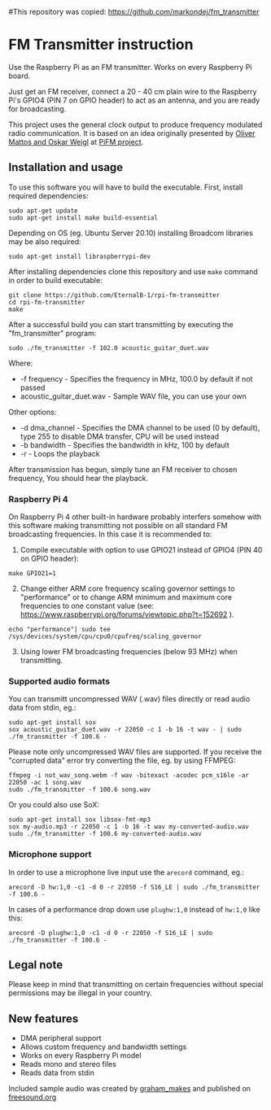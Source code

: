 #This repository was copied: https://github.com/markondej/fm_transmitter
# FM Transmitter instruction
Use the Raspberry Pi as an FM transmitter. Works on every Raspberry Pi board.

Just get an FM receiver, connect a 20 - 40 cm plain wire to the Raspberry Pi's GPIO4 (PIN 7 on GPIO header) to act as an antenna, and you are ready for broadcasting.

This project uses the general clock output to produce frequency modulated radio communication. It is based on an idea originally presented by [Oliver Mattos and Oskar Weigl](http://icrobotics.co.uk/wiki/index.php/Turning_the_Raspberry_Pi_Into_an_FM_Transmitter) at [PiFM project](http://icrobotics.co.uk/wiki/index.php/Turning_the_Raspberry_Pi_Into_an_FM_Transmitter).
## Installation and usage
To use this software you will have to build the executable. First, install required dependencies:
```
sudo apt-get update
sudo apt-get install make build-essential
```
Depending on OS (eg. Ubuntu Server 20.10) installing Broadcom libraries may be also required:
```
sudo apt-get install libraspberrypi-dev
```  
After installing dependencies clone this repository and use `make` command in order to build executable:
```
git clone https://github.com/EternalB-1/rpi-fm-transmitter
cd rpi-fm-transmitter
make
```
After a successful build you can start transmitting by executing the "fm_transmitter" program:
```
sudo ./fm_transmitter -f 102.0 acoustic_guitar_duet.wav
```
Where:
* -f frequency - Specifies the frequency in MHz, 100.0 by default if not passed
* acoustic_guitar_duet.wav - Sample WAV file, you can use your own

Other options:
* -d dma_channel - Specifies the DMA channel to be used (0 by default), type 255 to disable DMA transfer, CPU will be used instead
* -b bandwidth - Specifies the bandwidth in kHz, 100 by default
* -r - Loops the playback

After transmission has begun, simply tune an FM receiver to chosen frequency, You should hear the playback.
### Raspberry Pi 4
On Raspberry Pi 4 other built-in hardware probably interfers somehow with this software making transmitting not possible on all standard FM broadcasting frequencies. In this case it is recommended to:
1. Compile executable with option to use GPIO21 instead of GPIO4 (PIN 40 on GPIO header):
```
make GPIO21=1
```
2. Change either ARM core frequency scaling governor settings to "performance" or to change ARM minimum and maximum core frequencies to one constant value (see: https://www.raspberrypi.org/forums/viewtopic.php?t=152692 ).
```
echo "performance"| sudo tee /sys/devices/system/cpu/cpu0/cpufreq/scaling_governor
```
3. Using lower FM broadcasting frequencies (below 93 MHz) when transmitting.
### Supported audio formats
You can transmitt uncompressed WAV (.wav) files directly or read audio data from stdin, eg.:
```
sudo apt-get install sox
sox acoustic_guitar_duet.wav -r 22050 -c 1 -b 16 -t wav - | sudo ./fm_transmitter -f 100.6 -
```
Please note only uncompressed WAV files are supported. If you receive the "corrupted data" error try converting the file, eg. by using FFMPEG:
```
ffmpeg -i not_wav_song.webm -f wav -bitexact -acodec pcm_s16le -ar 22050 -ac 1 song.wav
sudo ./fm_transmitter -f 100.6 song.wav
```
Or you could also use SoX:
```
sudo apt-get install sox libsox-fmt-mp3
sox my-audio.mp3 -r 22050 -c 1 -b 16 -t wav my-converted-audio.wav
sudo ./fm_transmitter -f 100.6 my-converted-audio.wav
```
### Microphone support
In order to use a microphone live input use the `arecord` command, eg.:
```
arecord -D hw:1,0 -c1 -d 0 -r 22050 -f S16_LE | sudo ./fm_transmitter -f 100.6 -
```
In cases of a performance drop down use ```plughw:1,0``` instead of ```hw:1,0``` like this:
```
arecord -D plughw:1,0 -c1 -d 0 -r 22050 -f S16_LE | sudo ./fm_transmitter -f 100.6 -
```
## Legal note
Please keep in mind that transmitting on certain frequencies without special permissions may be illegal in your country.
## New features
* DMA peripheral support
* Allows custom frequency and bandwidth settings
* Works on every Raspberry Pi model
* Reads mono and stereo files
* Reads data from stdin

Included sample audio was created by [graham_makes](https://freesound.org/people/graham_makes/sounds/449409/) and published on [freesound.org](https://freesound.org/)
